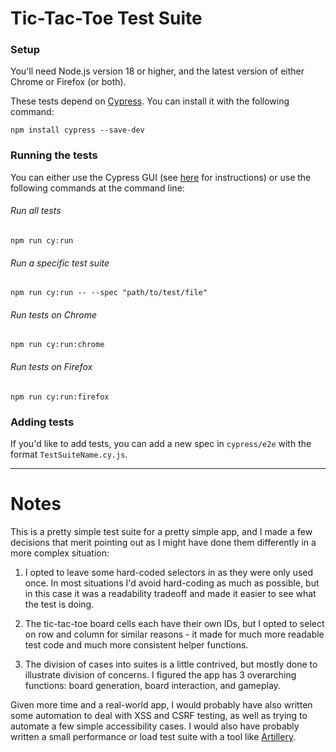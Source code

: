 # Tic-Tac-Toe Test Suite

### Setup

You'll need Node.js version 18 or higher, and the latest version of either Chrome or Firefox (or both).

These tests depend on [Cypress](https://www.cypress.io). You can install it with the following command:
```
npm install cypress --save-dev
```

### Running the tests

You can either use the Cypress GUI (see [here](https://docs.cypress.io/guides/getting-started/opening-the-app) for instructions) or use the following commands at the command line:

###### Run all tests
```
npm run cy:run
```

###### Run a specific test suite
```
npm run cy:run -- --spec "path/to/test/file"
```

###### Run tests on Chrome

```
npm run cy:run:chrome
```

###### Run tests on Firefox

```
npm run cy:run:firefox
```

### Adding tests

If you'd like to add tests, you can add a new spec in `cypress/e2e` with the format `TestSuiteName.cy.js`.

---

# Notes

This is a pretty simple test suite for a pretty simple app, and I made a few decisions that merit pointing out as I might have done them differently in a more complex situation:

1. I opted to leave some hard-coded selectors in as they were only used once. In most situations I'd avoid hard-coding as much as possible, but in this case it was a readability tradeoff and made it easier to see what the test is doing.

2. The tic-tac-toe board cells each have their own IDs, but I opted to select on row and column for similar reasons - it made for much more readable test code and much more consistent helper functions.

3. The division of cases into suites is a little contrived, but mostly done to illustrate division of concerns. I figured the app has 3 overarching functions: board generation, board interaction, and gameplay. 

Given more time and a real-world app, I would probably have also written some automation to deal with XSS and CSRF testing, as well as trying to automate a few simple accessibility cases. I would also have probably written a small performance or load test suite with a tool like [Artillery](https://www.artillery.io/).